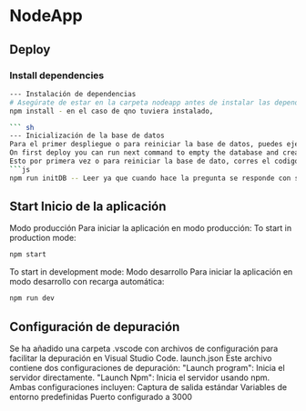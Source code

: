 # NodeApp
## Deploy
### Install dependencies

``` sh
--- Instalación de dependencias
# Asegúrate de estar en la carpeta nodeapp antes de instalar las dependencias y ejecutar la aplicación
npm install - en el caso de qno tuviera instalado, 

``` sh
--- Inicialización de la base de datos
Para el primer despliegue o para reiniciar la base de datos, puedes ejecutar el siguiente comando: 
On first deploy you can run next command to empty the database and create initial data:
Esto por primera vez o para reiniciar la base de dato, corres el codigo y luego, te preguntara debes de poner yes or no 
```js
npm run initDB -- Leer ya que cuando hace la pregunta se responde con si , el propio archivo lo indica.
```

## Start Inicio de la aplicación
Modo producción
Para iniciar la aplicación en modo producción:
To start in production mode:
``` sh
npm start
```

To start in development mode:
Modo desarrollo
Para iniciar la aplicación en modo desarrollo con recarga automática:
```sh
npm run dev
```

## Configuración de depuración
Se ha añadido una carpeta .vscode con archivos de configuración para facilitar la depuración en Visual Studio Code.
launch.json
Este archivo contiene dos configuraciones de depuración:
"Launch program": Inicia el servidor directamente.
"Launch Npm": Inicia el servidor usando npm.
Ambas configuraciones incluyen:
Captura de salida estándar
Variables de entorno predefinidas
Puerto configurado a 3000